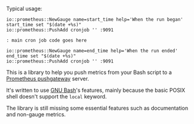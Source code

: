 Typical usage:

    io::prometheus::NewGauge name=start_time help='When the run began'
    start_time set "$(date +%s)"
    io::prometheus::PushAdd cronjob '' :9091

    : main cron job code goes here

    io::prometheus::NewGauge name=end_time help='When the run ended'
    end_time set "$(date +%s)"
    io::prometheus::PushAdd cronjob '' :9091

This is a library to help you push metrics from your Bash script  to a
[Prometheus pushgateway](https://github.com/prometheus/pushgateway) 
server.

It's written to use [GNU Bash](http://www.gnu.org/software/bash/)'s features,
mainly because the basic POSIX shell doesn't support the `local` keyword.

The library is still missing some essential features such as documentation
and non-gauge metrics.
